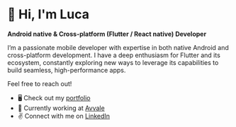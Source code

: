 👋 Hi, I'm Luca 
=====================

<strong>Android native & Cross-platform (Flutter / React native) Developer</strong>

I’m a passionate mobile developer with expertise in both native Android and cross-platform development. 
I have a deep enthusiasm for Flutter and its ecosystem, constantly exploring new ways to leverage its capabilities to build seamless, high-performance apps.

Feel free to reach out!

* 🖥️ Check out my <a href="https://www.lucadelcorona.com/" target="_blank">portfolio</a>
* 💼 Currently working at <a href="https://www.avvale.com/" target="_blank">Avvale</a>
* ✌️ Connect with me on <a href="https://www.linkedin.com/in/luca-del-corona/" target="_blank">LinkedIn</a>
